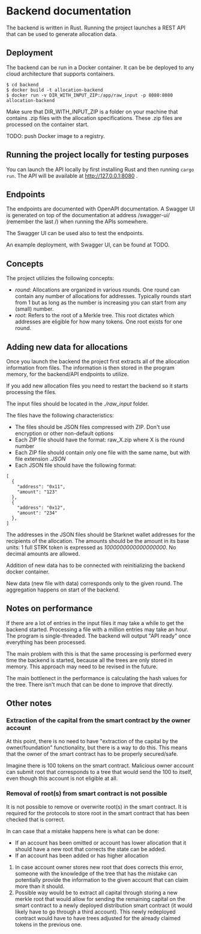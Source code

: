 # Backend documentation

The backend is written in Rust. Running the project launches a REST API that can be used to generate allocation data.

## Deployment

The backend can be run in a Docker container. It can be be deployed to any cloud architecture that supports containers.

```
$ cd backend
$ docker build -t allocation-backend
$ docker run -v DIR_WITH_INPUT_ZIP:/app/raw_input -p 8080:8080 allocation-backend
```

Make sure that DIR_WITH_INPUT_ZIP is a folder on your machine that contains .zip files with the allocation specifications. These .zip files are processed on the container start.

TODO: push Docker image to a registry.

## Running the project locally for testing purposes

You can launch the API locally by first installing Rust and then running `cargo run`. The API will be available at http://127.0.0.1:8080 .

## Endpoints

The endpoints are documented with OpenAPI documentation. A Swagger UI is generated on top of the documentation at address /swagger-ui/ (remember the last /) when running the APIs somewhere.

The Swagger UI can be used also to test the endpoints.

An example deployment, with Swagger UI, can be found at TODO.

## Concepts

The project utilizies the following concepts:

- _round_: Allocations are organized in various rounds. One round can contain any number of allocations for addresses. Typically rounds start from 1 but as long as the number is increasing you can start from any (small) number.
- _root_: Refers to the root of a Merkle tree. This root dictates which addresses are eligible for how many tokens. One root exists for one round.

## Adding new data for allocations

Once you launch the backend the project first extracts all of the allocation information from files. The information is then stored in the program memory, for the backend/API endpoints to utilize.

If you add new allocation files you need to restart the backend so it starts processing the files.

The input files should be located in the _./raw_input_ folder.

The files have the following characteristics:

- The files should be JSON files compressed with ZIP. Don't use encryption or other non-default options
- Each ZIP file should have the format: raw_X.zip where X is the round number
- Each ZIP file should contain only one file with the same name, but with file extension _.JSON_
- Each JSON file should have the following format:

```
[
  {
    "address": "0x11",
    "amount": "123"
  },
  {
    "address": "0x12",
    "amount": "234"
  },
]

```

The addresses in the JSON files should be Starknet wallet addresses for the recipients of the allocation. The amounts should be the amount in its base units: 1 full STRK token is expressed as _1000000000000000000_. No decimal amounts are allowed.

Addition of new data has to be connected with reinitializing the backend docker container.

New data (new file with data) corresponds only to the given round. The aggregation happens on start of the backend.

## Notes on performance

If there are a lot of entries in the input files it may take a while to get the backend started. Processing a file with a million entries may take an hour. The program is single-threaded. The backend will output "API ready" once everything has been processed.

The main problem with this is that the same processing is performed every time the backend is started, because all the trees are only stored in memory. This approach may need to be revised in the future.

The main bottlenect in the performance is calculating the hash values for the tree. There isn't much that can be done to improve that directly.

## Other notes

### Extraction of the capital from the smart contract by the owner account

At this point, there is no need to have "extraction of the capital by the owner/foundation" functionality, but there is a way to do this. This means that the owner of the smart contract has to be properly secured/safe.

Imagine there is 100 tokens on the smart contract. Malicious owner account can submit root that corresponds to a tree that would send the 100 to itself, even though this account is not eligible at all. 

### Removal of root(s) from smart contract is not possible

It is not possible to remove or overwrite root(s) in the smart contract. It is required for the protocols to store root in the smart contract that has been checked that is correct.

In can case that a mistake happens here is what can be done:

- If an account has been omitted or account has lower allocation that it should have a new root that corrects the state can be added.
- If an account has been added or has higher allocation 
1. In case account owner stores new root that does corrects this error, someone with the knowledge of the tree that has the mistake can potentially provide the information to the given account that can claim more than it should.
1. Possible way would be to extract all capital through storing a new merkle root that would allow for sending the remaining capital on the smart contract to a newly deployed distribution smart contract (it would likely have to go through a third account). This newly redeployed contract would have to have trees adjusted for the already claimed tokens in the previous one.
